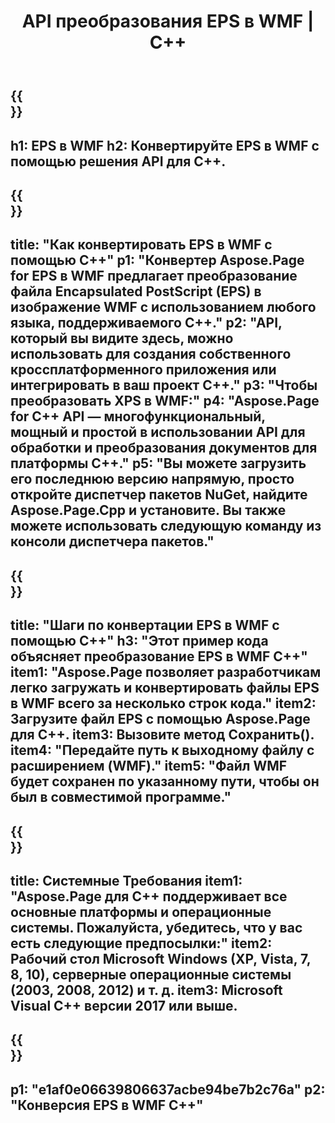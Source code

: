 ﻿---
translation: true
template: /_templates/_conversion-child-cpp.md
title: API преобразования EPS в WMF | С++
url: /cpp/conversion/eps-to-wmf/
description: Преобразование EPS в WMF, предоставляемое Aspose.Page для решения C++ API. Работает в среде выполнения C++ для 32-разрядной версии Windows, 64-разрядной версии Windows и 64-разрядной версии Linux.
informat: EPS
outformat: WMF
otherformats: XPS PS
---

{{<section banner>}}
---
h1: EPS в WMF
h2: Конвертируйте EPS в WMF с помощью решения API для C++.
---

{{<section overview>}}
---
title: "Как конвертировать EPS в WMF с помощью C++"
p1: "Конвертер Aspose.Page for EPS в WMF предлагает преобразование файла Encapsulated PostScript (EPS) в изображение WMF с использованием любого языка, поддерживаемого C++."
p2: "API, который вы видите здесь, можно использовать для создания собственного кроссплатформенного приложения или интегрировать в ваш проект C++."
p3: "Чтобы преобразовать XPS в WMF:"
p4: "Aspose.Page for C++ API — многофункциональный, мощный и простой в использовании API для обработки и преобразования документов для платформы C++."
p5: "Вы можете загрузить его последнюю версию напрямую, просто откройте диспетчер пакетов NuGet, найдите Aspose.Page.Cpp и установите. Вы также можете использовать следующую команду из консоли диспетчера пакетов."
---

{{<section feature1>}}
---
title: "Шаги по конвертации EPS в WMF с помощью C++"
h3: "Этот пример кода объясняет преобразование EPS в WMF C++"
item1: "Aspose.Page позволяет разработчикам легко загружать и конвертировать файлы EPS в WMF всего за несколько строк кода."
item2: Загрузите файл EPS с помощью Aspose.Page для C++.
item3: Вызовите метод Сохранить().
item4: "Передайте путь к выходному файлу с расширением (WMF)."
item5: "Файл WMF будет сохранен по указанному пути, чтобы он был в совместимой программе."
---

{{<section feature2>}}
---
title: Системные Требования
item1: "Aspose.Page для C++ поддерживает все основные платформы и операционные системы. Пожалуйста, убедитесь, что у вас есть следующие предпосылки:"
item2: Рабочий стол Microsoft Windows (XP, Vista, 7, 8, 10), серверные операционные системы (2003, 2008, 2012) и т. д.
item3: Microsoft Visual C++ версии 2017 или выше.
---

{{<section gist>}}
---
p1: "e1af0e06639806637acbe94be7b2c76a"
p2: "Конверсия EPS в WMF C++"
---
